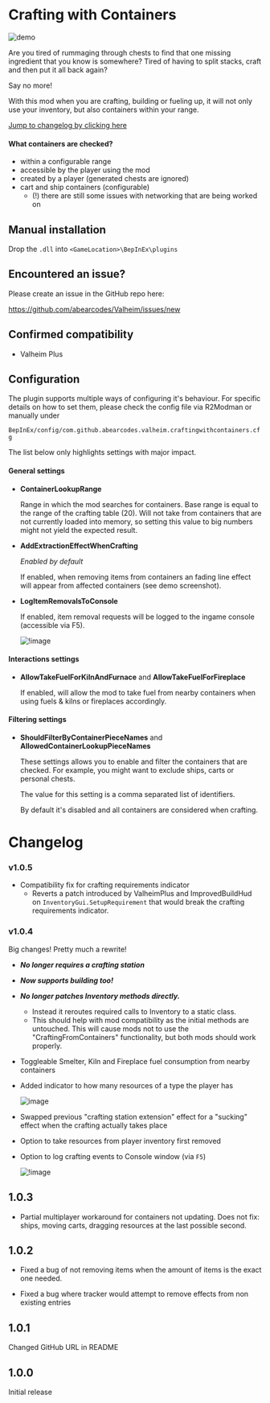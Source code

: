 ﻿
# Crafting with Containers

![demo](https://raw.githubusercontent.com/abearcodes/Valheim/development/ABearCodes.Valheim.CraftingWithContainers/ThunderStoreResources/succ.gif)

Are you tired of rummaging through chests to find that one missing ingredient that you know is somewhere? Tired of having to split stacks, craft and then put it all back again? 

Say no more!

With this mod when you are crafting, building or fueling up, it will not only use your inventory, but also containers within your range.  

[Jump to changelog by clicking here](#changelog)

#### What containers are checked?
- within a configurable range
- accessible by the player using the mod
- created by a player (generated chests are ignored)
- cart and ship containers (configurable)
    - (!) there are still some issues with networking that are being worked on  
      
## Manual installation

Drop the `.dll` into `<GameLocation>\BepInEx\plugins`

## Encountered an issue?

Please create an issue in the GitHub repo here:

https://github.com/abearcodes/Valheim/issues/new

## Confirmed compatibility

- Valheim Plus

## Configuration

The plugin supports multiple ways of configuring it's behaviour. For specific details on how to set them, please check the config file via R2Modman or manually under 

`BepInEx/config/com.github.abearcodes.valheim.craftingwithcontainers.cfg` 

The list below only highlights settings with major impact. 

#### General settings

- **ContainerLookupRange**

    Range in which the mod searches for containers. Base range is equal to the range of the crafting table (20). Will not take from containers that are not currently loaded into memory, so setting this value to big numbers might not yield the expected result.

- **AddExtractionEffectWhenCrafting**
  
    _Enabled by default_  

    If enabled, when removing items from containers an fading line effect will appear from affected containers (see demo screenshot).

- **LogItemRemovalsToConsole**

    If enabled, item removal requests will be logged to the ingame console (accessible via F5).

    ![!image](https://i.imgur.com/VQ1Qkpb.png)

#### Interactions settings

- **AllowTakeFuelForKilnAndFurnace** and **AllowTakeFuelForFireplace**

    If enabled, will allow the mod to take fuel from nearby containers when using fuels & kilns or fireplaces accordingly. 
 
#### Filtering settings  
 
- **ShouldFilterByContainerPieceNames** and **AllowedContainerLookupPieceNames**
 
    These settings allows you to enable and filter the containers that are checked.
    For example, you might want to exclude ships, carts or personal chests.
    
    The value for this setting is a comma separated list of identifiers.     
     
    By default it's disabled and all containers are considered when crafting. 

# Changelog

### v1.0.5

- Compatibility fix for crafting requirements indicator 
    - Reverts a patch introduced by ValheimPlus and ImprovedBuildHud on `InventoryGui.SetupRequirement` that would break the crafting requirements indicator. 

### v1.0.4

Big changes! Pretty much a rewrite!

- _**No longer requires a crafting station**_
- _**Now supports building too!**_
- _**No longer patches Inventory methods directly.**_
    - Instead it reroutes required calls to Inventory to a static class.
    - This should help with mod compatibility as the initial methods are untouched. This will cause mods not to use the "CraftingFromContainers" functionality, but both mods should work properly.   
- Toggleable Smelter, Kiln and Fireplace fuel consumption from nearby containers
- Added indicator to how many resources of a type the player has

  ![image](https://i.imgur.com/hDS5fyL.png)
  
- Swapped previous "crafting station extension" effect for a "sucking" effect when the crafting actually takes place
- Option to take resources from player inventory first removed
- Option to log crafting events to Console window (via `F5`)

  ![!image](https://i.imgur.com/VQ1Qkpb.png)

 
## 1.0.3
  
 - Partial multiplayer workaround for containers not updating. Does not fix: ships, moving carts,
 dragging resources at the last possible second.    
 
## 1.0.2
 
 - Fixed a bug of not removing items when the amount of items is the exact
 one needed.
 
 - Fixed a bug where tracker would attempt to remove effects from non existing entries 
 
## 1.0.1
 
 Changed GitHub URL in README
 
## 1.0.0 
 
 Initial release